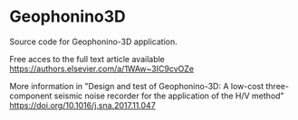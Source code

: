 # Geophonino3D
Source code for Geophonino-3D application. 

Free acces to the full text article available https://authors.elsevier.com/a/1WAw~3IC9cvOZe

More information in "Design and test of Geophonino-3D: A low-cost three-component seismic noise recorder for the application of the H/V method" https://doi.org/10.1016/j.sna.2017.11.047
